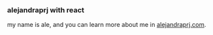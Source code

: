 ### alejandraprj with react

my name is ale, and you can learn more about me in [alejandraprj.com](https://alejandraprj.com).
